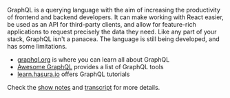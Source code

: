 GraphQL is a querying language with the aim of increasing the productivity of frontend and backend developers. It can make working with React easier, be used as an API for third-party clients, and allow for feature-rich applications to request precisely the data they need. Like any part of your stack, GraphQL isn't a panacea. The language is still being developed, and has some limitations.

- [graphql.org](https://graphql.org/) is where you can learn all about GraphQL
- [Awesome GraphQL](https://github.com/chentsulin/awesome-graphql) provides a list of GraphQL tools
- [learn.hasura.io](https://learn.hasura.io/) offers GraphQL tutorials

Check the [show notes](https://www.heroku.com/podcasts/codeish/44-graphqls-benefits-and-costs) and [transcript](https://www.heroku.com/podcasts/codeish/44-graphqls-benefits-and-costs#transcript) for more details.
